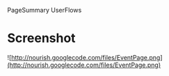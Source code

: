 PageSummary UserFlows

# Screenshot #

![http://nourish.googlecode.com/files/EventPage.png](http://nourish.googlecode.com/files/EventPage.png)